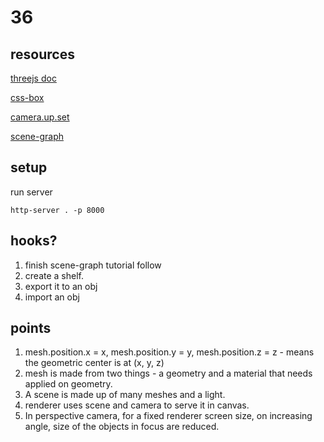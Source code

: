 # 36

## resources

[threejs doc](https://threejsfundamentals.org/threejs/lessons/threejs-fundamentals.html)

[css-box](https://www.w3schools.com/css/css_boxmodel.asp)

[camera.up.set](https://stackoverflow.com/questions/34936821/what-effect-does-camera-up-have-in-three-js/66992727#66992727)

[scene-graph](https://threejsfundamentals.org/threejs/lessons/threejs-scenegraph.html)

## setup
run server

`http-server . -p 8000`


## hooks?

1. finish scene-graph tutorial follow
2. create a shelf. 
3. export it to an obj
4. import an obj


## points

1. mesh.position.x = x, mesh.position.y = y, mesh.position.z = z - means the geometric center is at (x, y, z)
2. mesh is made from two things - a geometry and a material that needs applied on geometry.
3. A scene is made up of many meshes and a light.
4. renderer uses scene and camera to serve it in canvas.
5. In perspective camera, for a fixed renderer screen size, on increasing angle, size of the objects in focus are reduced. 